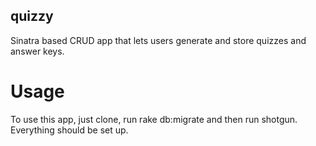 ## quizzy
Sinatra based CRUD app that lets users generate and store quizzes and answer keys.

# Usage
To use this app, just clone, run rake db:migrate and then run shotgun. Everything should be set up.

